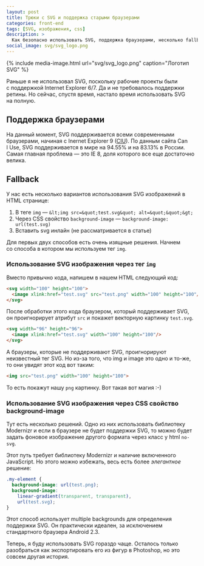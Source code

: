 ```yaml
---
layout: post
title: Трюки с SVG и поддержка старыми браузерами
categories: front-end
tags: [SVG, изображения, css]
description: >
  Как безопасно использовать SVG, поддержка браузерами, несколько fallback-ов для старых браузеров.
social_image: svg/svg_logo.png
---
```


{%
	include media-image.html
	url="svg/svg_logo.png"
	caption="Логотип SVG"
%}

Раньше я не использовал SVG, поскольку рабочие проекты были с поддержкой Internet Explorer 6/7. Да и не требовалось поддержки ретины. Но сейчас, спустя время, настало время использовать SVG на полную.

## Поддержка браузерами

На данный момент, SVG поддерживается всеми современными браузерами, начиная с Inernet Explorer 9 ([CIU](http://caniuse.com/#feat=svg)). По данным сайта Can I Use, SVG поддерживается в мире на 94.55% и на 83.13% в России. Самая главная проблема — это IE 8, доля которого все еще достаточно велика.

## Fallback
У нас есть несколько вариантов использования SVG изображений в HTML странице:

1. В теге `img` — `&lt;img src=&quot;test.svg&quot; alt=&quot;&quot;&gt;`
1. Через CSS свойство `background-image` — `background-image: url(test.svg)`
1. Вставить svg инлайн (не рассматривается в статье)</li>

Для первых двух способов есть очень изящные решения. Начнем со способа в котором мы используем тег `img`.

### Использование SVG изображения через тег `img`

Вместо привычно кода, напишем в нашем HTML следующий код:

```html
<svg width="100" height="100">
  <image xlink:href="test.svg" src="test.png" width="100" height="100"/>
</svg>
```

После обработки этого кода браузером, который поддерживает SVG, он проигнорирует атрибут `src` и покажет векторную картинку `test.svg`.

```html
<svg width="96" height="96">
  <image xlink:href="test.svg" width="100" height="100"/>
</svg>
```

А браузеры, которые не поддерживают SVG, проигнорируют неизвестный тег SVG. Но из-за того, что img и image это одно и то-же, то они увидят этот код вот таким:

```html
<img src="test.png" width="100" height="100">
```

То есть покажут нашу `png` картинку. Вот такая вот магия :-)

### Использование SVG изображения через CSS свойство background-image

Тут есть несколько решений. Одно из них использовать библиотеку Modernizr и если в браузере не будет поддержки SVG, то можно будет задать фоновое изображение другого формата через класс у html `no-svg`.

Этот путь требует библиотеку Modernizr и наличие включенного JavaScript. Но этого можно избежать, весь есть более <em>элегантное</em> решение:

```css
.my-element {
  background-image: url(test.png);
  background-image:
    linear-gradient(transparent, transparent),
    url(test.svg);
}
```

Этот способ использует multiple backgrounds для определения поддержки SVG. Он практически идеален, за исключением стандартного браузера Android 2.3.

Теперь, я буду использовать SVG гораздо чаще. Осталось только разобраться как экспортировать его из фигур в Photoshop, но это совсем другая история.
